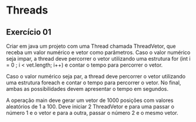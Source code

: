 # Threads

## Exercício 01

Criar em java um projeto com uma Thread chamada ThreadVetor, que receba um valor numérico e vetor como parâmetros. Caso o valor numérico seja impar, a thread deve percorrer o vetor utilizando uma estrutura for (int i = 0 ; i < vet.length; i++) e contar o tempo para percorrer o vetor.

Caso o valor numérico seja par, a thread deve percorrer o vetor utilizando uma estrutura foreach e contar o tempo para percorrer o vetor. No final, ambas as possibilidades devem apresentar o tempo em segundos.

A operação main deve gerar um vetor de 1000 posições com valores aleatórios de 1 a 100. Deve iniciar 2 ThreadVetor e para uma passar o número 1 e o vetor e para a outra, passar o número 2 e o mesmo vetor.
